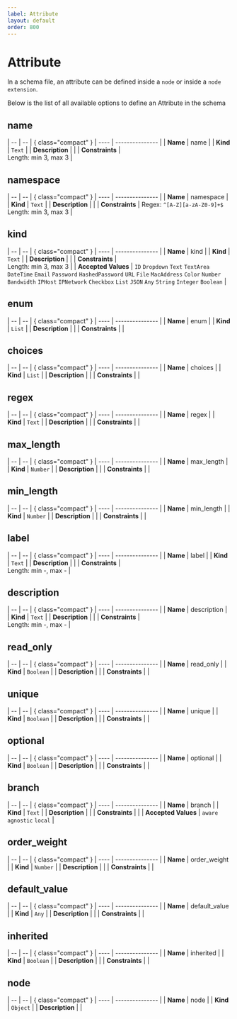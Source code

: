 ```yaml
---
label: Attribute
layout: default
order: 800
---
```


# Attribute

In a schema file, an attribute can be defined inside a `node` or inside a `node extension`.

Below is the list of all available options to define an Attribute in the schema
## name

| -- | -- | { class="compact" }
| ---- | --------------- |
| **Name** | name |
| **Kind** | `Text` |
| **Description** |  |
| **Constraints** | <br> Length: min 3, max 3 |


## namespace

| -- | -- | { class="compact" }
| ---- | --------------- |
| **Name** | namespace |
| **Kind** | `Text` |
| **Description** |  |
| **Constraints** |  Regex: `^[A-Z][a-zA-Z0-9]+$`<br> Length: min 3, max 3 |


## kind

| -- | -- | { class="compact" }
| ---- | --------------- |
| **Name** | kind |
| **Kind** | `Text` |
| **Description** |  |
| **Constraints** | <br> Length: min 3, max 3 |
| **Accepted Values** | `ID` `Dropdown` `Text` `TextArea` `DateTime` `Email` `Password` `HashedPassword` `URL` `File` `MacAddress` `Color` `Number` `Bandwidth` `IPHost` `IPNetwork` `Checkbox` `List` `JSON` `Any` `String` `Integer` `Boolean`  |

## enum

| -- | -- | { class="compact" }
| ---- | --------------- |
| **Name** | enum |
| **Kind** | `List` |
| **Description** |  |
| **Constraints** |  |


## choices

| -- | -- | { class="compact" }
| ---- | --------------- |
| **Name** | choices |
| **Kind** | `List` |
| **Description** |  |
| **Constraints** |  |


## regex

| -- | -- | { class="compact" }
| ---- | --------------- |
| **Name** | regex |
| **Kind** | `Text` |
| **Description** |  |
| **Constraints** |  |


## max_length

| -- | -- | { class="compact" }
| ---- | --------------- |
| **Name** | max_length |
| **Kind** | `Number` |
| **Description** |  |
| **Constraints** |  |


## min_length

| -- | -- | { class="compact" }
| ---- | --------------- |
| **Name** | min_length |
| **Kind** | `Number` |
| **Description** |  |
| **Constraints** |  |


## label

| -- | -- | { class="compact" }
| ---- | --------------- |
| **Name** | label |
| **Kind** | `Text` |
| **Description** |  |
| **Constraints** | <br> Length: min -, max - |


## description

| -- | -- | { class="compact" }
| ---- | --------------- |
| **Name** | description |
| **Kind** | `Text` |
| **Description** |  |
| **Constraints** | <br> Length: min -, max - |


## read_only

| -- | -- | { class="compact" }
| ---- | --------------- |
| **Name** | read_only |
| **Kind** | `Boolean` |
| **Description** |  |
| **Constraints** |  |


## unique

| -- | -- | { class="compact" }
| ---- | --------------- |
| **Name** | unique |
| **Kind** | `Boolean` |
| **Description** |  |
| **Constraints** |  |


## optional

| -- | -- | { class="compact" }
| ---- | --------------- |
| **Name** | optional |
| **Kind** | `Boolean` |
| **Description** |  |
| **Constraints** |  |


## branch

| -- | -- | { class="compact" }
| ---- | --------------- |
| **Name** | branch |
| **Kind** | `Text` |
| **Description** |  |
| **Constraints** |  |
| **Accepted Values** | `aware` `agnostic` `local`  |

## order_weight

| -- | -- | { class="compact" }
| ---- | --------------- |
| **Name** | order_weight |
| **Kind** | `Number` |
| **Description** |  |
| **Constraints** |  |


## default_value

| -- | -- | { class="compact" }
| ---- | --------------- |
| **Name** | default_value |
| **Kind** | `Any` |
| **Description** |  |
| **Constraints** |  |


## inherited

| -- | -- | { class="compact" }
| ---- | --------------- |
| **Name** | inherited |
| **Kind** | `Boolean` |
| **Description** |  |
| **Constraints** |  |



## node

| -- | -- | { class="compact" }
| ---- | --------------- |
| **Name** | node |
| **Kind** | `Object` |
| **Description** |  |

